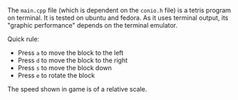 The `main.cpp` file (which is dependent on the `conio.h` file) is a tetris program on terminal. 
It is tested on ubuntu and fedora. 
As it uses terminal output, its "graphic performance" depends on the terminal emulator.

Quick rule:
- Press `a` to move the block to the left
- Press `d` to move the block to the right
- Press `s` to move the block down
- Press `e` to rotate the block

The speed shown in game is of a relative scale.
